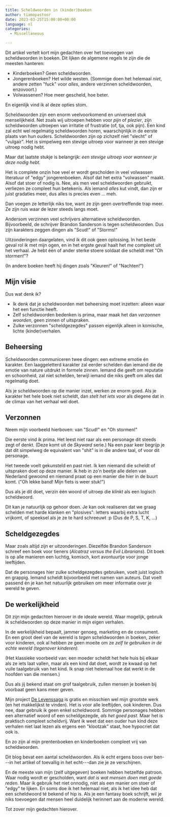 ```yaml
---
title: Scheldwoorden in (kinder)boeken
author: tiamopastoor
date: 2023-03-25T15:00:00+00:00
language: nl
categories:
  - Miscellaneous

---
```

Dit artikel vertelt kort mijn gedachten over het toevoegen van scheldwoorden in boeken. Dit lijken de algemene regels te zijn die de meesten hanteren:

  * Kinderboeken? Geen scheldwoorden.
  * Jongerenboeken? Het wilde westen. (Sommige doen het helemaal _niet_, andere zetten "fuck" voor _alles_, andere verzinnen scheldwoorden, enzovoort.)
  * Volwassenen? Hoe meer gescheld, hoe beter.

En eigenlijk vind ik al deze opties stom.

Scheldwoorden zijn een enorm veelvoorkomend en universeel stuk menselijkheid. Net zoals wij uitroepen hebben voor _pijn_ of _plezier_, zijn scheldwoorden uitroepen van irritatie of frustratie (of, tja, ook pijn). Een kind zal echt wel regelmatig scheldwoorden horen, waarschijnlijk in de eerste plaats van hun ouders. Scheldwoorden zijn op zichzelf niet "slecht" of "vulgair". Het is simpelweg een stevige uitroep voor wanneer je een stevige uitroep nodig hebt.

Maar dat laatste stukje is belangrijk: _een stevige uitroep voor wanneer je deze nodig hebt._

Het is complete onzin hoe veel er wordt gescholden in veel volwassen literatuur of "edgy" jongerenboeken. Alsof dat het extra "volwassen" maakt. Alsof dat stoer of nodig is. Nee, als men veel scheldwoorden gebruikt, verliezen ze compleet hun betekenis. Als iemand _alles_ kut vindt, dan zijn er juist gradaties meer, dus alles is precies even ... meh.

Dan voegen ze letterlijk niks toe, want ze zijn geen overtreffende trap meer. Ze zijn ruis waar de lezer steeds langs moet.

Andersom verzinnen veel schrijvers alternatieve scheldwoorden. Bijvoorbeeld, de schrijver Brandon Sanderson is tegen scheldwoorden. Dus zijn karakters zeggen dingen als "Scud!" of "Storms!" 

Uitzonderingen daargelaten, vind ik dit ook geen oplossing. In het beste geval rol ik met mijn ogen, en in het ergste geval haalt het me compleet uit het verhaal. Je hebt één of ander sterke stoere soldaat die scheldt met "Oh stormen!"? 

(In andere boeken heeft hij dingen zoals "Kleuren!" of "Nachten!")

## Mijn visie

Dus wat denk ik?

  * Ik denk dat je scheldwoorden met beheersing moet inzetten: alleen waar het een functie heeft.
  * Zelf scheldwoorden bedenken is prima, maar maak het dan _verzonnen woorden_, geen zinnen of uitspraken.
  * Zulke verzonnen "scheldgezegdes" passen eigenlijk alleen in komische, lichte (kinder)verhalen.

## Beheersing

Scheldwoorden communiceren twee dingen: een extreme emotie én karakter. Een laaggeletterd karakter zal eerder schelden dan iemand die de emotie van nature uitdrukt in formele zinnen. Iemand die geeft om reputatie en schoonheid, zal niet schelden, terwijl iemand die niks geeft om alles dat regelmatig doet.

Als je scheldwoorden op die manier inzet, werken ze enorm goed. Als je karakter het hele boek niet scheldt, dan _stelt het iets voor_ als diegene dat in de climax van het verhaal wél doet.

## Verzonnen

Neem mijn voorbeeld hierboven: van "Scud!" en "Oh stormen!"

Die eerste vind ik prima. Het leest niet raar als een personage dit steeds zegt of denkt. (Deze komt uit de _Skyward_ serie.) Na een paar keer begrijp je dat dit simpelweg de equivalent van "shit" is in die andere taal, of voor dit personage.

Het tweede voelt gekunsteld en past niet. Ik ken niemand die scheldt of uitspraken doet op deze manier. Ik heb in zo'n beetje alle delen van Nederland gewoond en niemand praat op een manier die hier in de buurt komt. ("Oh lekke band! Mijn fiets is weer stuk!")

Dus als je dit doet, verzin één woord of uitroep die _klinkt_ als een logisch scheldwoord. 

Dit kan je natuurlijk op gehoor doen. Je kan ook realiseren dat we graag schelden met harde klanken en "plosives": letters waarbij extra lucht vrijkomt, of speeksel als je ze te hard schreeuwt :p (Dus de P, S, T, K, ...)

## Scheldgezegdes

Maar zoals altijd zijn er uitzonderingen. Diezelfde Brandon Sanderson schreef een boek voor tieners (_Alcatraz versus the Evil Librarians_). Dit boek is op alle manieren een luchtig, komisch, kort avontuurtje voor jonge leeftijden.

Dat de personages hier zulke scheldgezegdes gebruiken, voelt juist logisch en grappig. Iemand scheldt bijvoorbeeld met namen van auteurs. Dat voelt passend én je kan het natuurlijk gebruiken om meer informatie over je wereld te geven.

## De werkelijkheid

Dit zijn mijn gedachten hierover in de ideale wereld. Waar mogelijk, gebruik ik scheldwoorden op deze manier in mijn eigen verhalen.

In de werkelijkheid bepaalt, jammer genoeg, marketing en de consument. En een groot deel van de wereld is _tegen_ scheldwoorden in boeken, zeker voor kinderen, ook al hebben ze geen moeite om ze _zelf te gebruiken in de echte wereld (tegenover kinderen)._

(Het klassieke voorbeeld van: een moeder scheldt het hele huis bij elkaar als ze iets laat vallen, maar als een kind dat doet, wordt ze kwaad op het vuile taalgebruik van het kind. Ik snap niet helemaal hoe dat werkt in de hoofden van die mensen.)

Dus als jij bekend staat om grof taalgebruik, zullen mensen je boeken bij voorbaat geen kans meer geven.

Mijn project [De Levenssaga][1] is gratis en misschien wel mijn grootste werk (en het makkelijkst te vinden). Het is voor alle leeftijden, ook kinderen. Dus nee, daar gebruik ik geen enkel scheldwoord. Sommige personages hebben een alternatief woord of een scheldgezegde, _als het goed past_. Maar het is praktisch compleet scheldvrij. Want ik weet dat een ouder hun kind deze verhalen niet laat lezen als ergens een "klootzak" staat, hoe hypocriet dat ook is.

En zo zijn al mijn prentenboeken en kinderboeken compleet vrij van scheldwoorden.

Dit blog bevat een aantal scheldwoorden. Als ik echt ergens boos over ben---in het artikel of toevallig in het echt---dan zie je ze verschijnen.

En de meeste van mijn (zelf uitgegeven) boeken hebben hetzelfde patroon. Waar nodig wordt er gescholden, want _dat is wat mensen doen_ met _goede reden_. Maar ik gebruik het niet onnodig, niet als een manier om stoer of "edgy" te lijken. En soms doe ik het helemaal niet, als ik het idee heb dat een scheldwoord té bekend of hip is. Als je een fantasy boek schrijft, wil je niks toevoegen dat mensen heel duidelijk herinnert aan de moderne wereld.

Tot zover mijn gedachten hierover.

 [1]: https://thesagaoflife.com/nl/